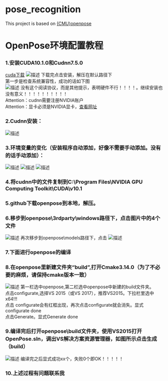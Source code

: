 # pose_recognition

This project is based on [(CMU)openpose](https://github.com/CMU-Perceptual-Computing-Lab/openpose)
# OpenPose环境配置教程
### 1.安装CUDA10.1.0和Cudnn7.5.0
[cuda下载](https://developer.nvidia.com/cuda-downloads?target_os=Windows&target_arch=x86_64&target_version=10&target_type=exelocal)
![描述](https://img-blog.csdnimg.cn/20190621181146714.png?x-oss-process=image/watermark,type_ZmFuZ3poZW5naGVpdGk,shadow_10,text_aHR0cHM6Ly9ibG9nLmNzZG4ubmV0L2JhaXlhbmcxMDAxMA==,size_16,color_FFFFFF,t_70) 
下载完点击安装，解压在默认路径下<br />
第一步是检查系统兼容性，成功的话如下图<br />
![描述](https://img-blog.csdnimg.cn/20190621192035869.png?x-oss-process=image/watermark,type_ZmFuZ3poZW5naGVpdGk,shadow_10,text_aHR0cHM6Ly9ibG9nLmNzZG4ubmV0L2JhaXlhbmcxMDAxMA==,size_16,color_FFFFFF,t_70) 
没有这个阅读协议，而是其他提示，表明硬件不行！！！！。继续安装也没有意义！！！！！！！！！！<br />
Attention：cudnn需要注册NVIDIA账户<br />
Attention：显卡必须是NVIDIA显卡，[查看网址](https://developer.nvidia.com/cuda-gpus)<br />
### 2.Cudnn安装：
![描述](https://img-blog.csdnimg.cn/20190621183544990.png?x-oss-process=image/watermark,type_ZmFuZ3poZW5naGVpdGk,shadow_10,text_aHR0cHM6Ly9ibG9nLmNzZG4ubmV0L2JhaXlhbmcxMDAxMA==,size_16,color_FFFFFF,t_70) 
### 3.环境变量的变化（安装程序自动添加，好像不需要手动添加。没有的话手动添加）：
![描述](https://img-blog.csdnimg.cn/20190621192521578.png?x-oss-process=image/watermark,type_ZmFuZ3poZW5naGVpdGk,shadow_10,text_aHR0cHM6Ly9ibG9nLmNzZG4ubmV0L2JhaXlhbmcxMDAxMA==,size_16,color_FFFFFF,t_70) 
![描述](https://img-blog.csdnimg.cn/20190621192521578.png?x-oss-process=image/watermark,type_ZmFuZ3poZW5naGVpdGk,shadow_10,text_aHR0cHM6Ly9ibG9nLmNzZG4ubmV0L2JhaXlhbmcxMDAxMA==,size_16,color_FFFFFF,t_70) 
![描述](https://img-blog.csdnimg.cn/2019062119265369.png?x-oss-process=image/watermark,type_ZmFuZ3poZW5naGVpdGk,shadow_10,text_aHR0cHM6Ly9ibG9nLmNzZG4ubmV0L2JhaXlhbmcxMDAxMA==,size_16,color_FFFFFF,t_70) 
### 4.将cudnn中的文件复制到C:\Program Files\NVIDIA GPU Computing Toolkit\CUDA\v10.1
### 5.github下载openpose到本地，解压。
### 6.移步到openpose\3rdparty\windows路径下，点击图片中的4个文件
![描述](https://img-blog.csdnimg.cn/20190621194236174.png) 
再次移步到openpose\models路径下，点击
![描述](https://img-blog.csdnimg.cn/20190621194446989.png) 
### 7.下面进行openpose的编译
### 8.在openpose里新建文件夹“build”,打开Cmake3.14.0（为了不必要的麻烦，请保持cmake版本一致）
![描述](https://img-blog.csdnimg.cn/20190621193642224.png) 
第一栏选中openpose,第二栏选中openpose中新建的build文件夹。<br />
点击configurate,选择VS 2015（或VS 2017），推荐VS2015。下拉栏里选中x64!!!<br />
点击 configurate会有红框出现，再次点击configurate就会消失。显式configurate done<br />
点击Generate。显式Generate done<br />
### 9.编译完后打开openpose\build文件夹，使用VS2015打开OpenPose.sln，调出VS解决方案资源管理器，如图所示点击生成（build）
![描述](https://img-blog.csdnimg.cn/2019062120041849.png?x-oss-process=image/watermark,type_ZmFuZ3poZW5naGVpdGk,shadow_10,text_aHR0cHM6Ly9ibG9nLmNzZG4ubmV0L2JhaXlhbmcxMDAxMA==,size_16,color_FFFFFF,t_70) 
编译完之后显式成功xx个，失败0个即OK！！！！！<br />
### 10.上述过程有问题联系我




